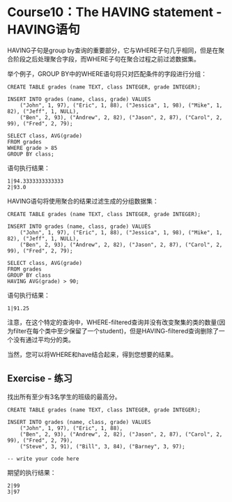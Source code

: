 # **Course10：The HAVING statement - HAVING语句**
HAVING子句是group by查询的重要部分，它与WHERE子句几乎相同，但是在聚合阶段之后处理聚合字段，而WHERE子句在聚合过程之前过滤数据集。

举个例子，GROUP BY中的WHERE语句将只对匹配条件的字段进行分组：
```
CREATE TABLE grades (name TEXT, class INTEGER, grade INTEGER);

INSERT INTO grades (name, class, grade) VALUES
    ("John", 1, 97), ("Eric", 1, 88), ("Jessica", 1, 98), ("Mike", 1, 82), ("Jeff", 1, NULL),
    ("Ben", 2, 93), ("Andrew", 2, 82), ("Jason", 2, 87), ("Carol", 2, 99), ("Fred", 2, 79);

SELECT class, AVG(grade)
FROM grades
WHERE grade > 85
GROUP BY class;
```

语句执行结果：

```
1|94.3333333333333
2|93.0
```

HAVING语句将使用聚合的结果过滤生成的分组数据集：
```
CREATE TABLE grades (name TEXT, class INTEGER, grade INTEGER);

INSERT INTO grades (name, class, grade) VALUES
    ("John", 1, 97), ("Eric", 1, 88), ("Jessica", 1, 98), ("Mike", 1, 82), ("Jeff", 1, NULL),
    ("Ben", 2, 93), ("Andrew", 2, 82), ("Jason", 2, 87), ("Carol", 2, 99), ("Fred", 2, 79);

SELECT class, AVG(grade)
FROM grades
GROUP BY class
HAVING AVG(grade) > 90;
```

语句执行结果：

```
1|91.25
```

注意，在这个特定的查询中，WHERE-filtered查询并没有改变聚集的类的数量(因为filter在每个类中至少保留了一个student)，但是HAVING-filtered查询删除了一个没有通过平均分的类。

当然，您可以将WHERE和have结合起来，得到您想要的结果。


## Exercise - 练习
找出所有至少有3名学生的班级的最高分。

```
CREATE TABLE grades (name TEXT, class INTEGER, grade INTEGER);

INSERT INTO grades (name, class, grade) VALUES
    ("John", 1, 97), ("Eric", 1, 88),
    ("Ben", 2, 93), ("Andrew", 2, 82), ("Jason", 2, 87), ("Carol", 2, 99), ("Fred", 2, 79),
    ("Steve", 3, 91), ("Bill", 3, 84), ("Barney", 3, 97);

-- write your code here

```

期望的执行结果：
```
2|99
3|97
```
